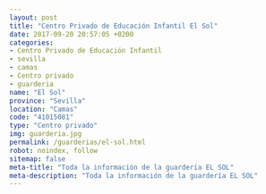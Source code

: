```yaml
---
layout: post
title: "Centro Privado de Educación Infantil El Sol"
date: 2017-09-20 20:57:05 +0200
categories:
- Centro Privado de Educación Infantil
- sevilla
- camas
- Centro privado
- guarderia
name: "El Sol"
province: "Sevilla"
location: "Camas"
code: "41015081"
type: "Centro privado"
img: guarderia.jpg
permalink: /guarderias/el-sol.html
robot: noindex, follow
sitemap: false
meta-title: "Toda la información de la guardería EL SOL"
meta-description: "Toda la información de la guardería EL SOL"
---
```

